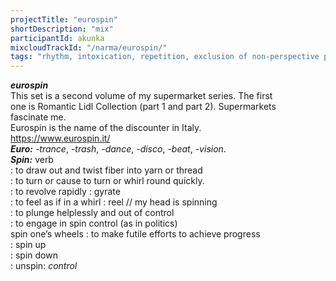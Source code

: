 ```yaml
---
projectTitle: "eurospin"
shortDescription: "mix"
participantId: akunka
mixcloudTrackId: "/narma/eurospin/"
tags: "rhythm, intoxication, repetition, exclusion of non-perspective pedestrians, coincidance"
---
```


**_eurospin_**  
This set is a second volume of my supermarket series. The first  
one is Romantic Lidl Collection (part 1 and part 2). Supermarkets  
fascinate me.  
Eurospin is the name of the discounter in Italy.  
https://www.eurospin.it/  
**_Euro:_** _-trance_, _-trash_, _-dance_, _-disco_, _-beat_, _-vision_.  
**_Spin:_** verb  
: to draw out and twist fiber into yarn or thread  
: to turn or cause to turn or whirl round quickly.  
: to revolve rapidly : gyrate  
: to feel as if in a whirl : reel // my head is spinning  
: to plunge helplessly and out of control  
: to engage in spin control (as in politics)  
spin one’s wheels : to make futile efforts to achieve progress  
: spin up  
: spin down  
: unspin: _control_

